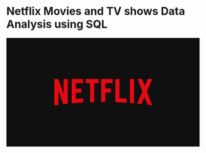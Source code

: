 # Netflix Movies and TV shows Data Analysis using SQL

![Netflix Logo](https://github.com/2004289/netflix_sql_project/blob/main/BrandAssets_Logos_01-Wordmark.jpg)
